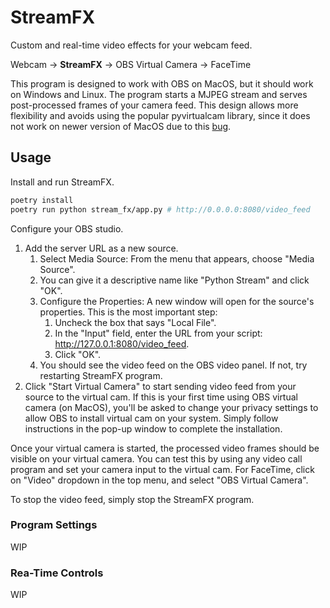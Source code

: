 # StreamFX

Custom and real-time video effects for your webcam feed.

Webcam &#8594; **StreamFX** &#8594; OBS Virtual Camera &#8594; FaceTime

This program is designed to work with OBS on MacOS, but it should work on Windows and Linux. The program starts a MJPEG stream and serves post-processed frames of your camera feed. This design allows more flexibility and avoids using the popular pyvirtualcam library, since it does not work on newer version of MacOS due to this [bug](https://github.com/letmaik/pyvirtualcam/issues/111).

## Usage

Install and run StreamFX.

```bash
poetry install
poetry run python stream_fx/app.py # http://0.0.0.0:8080/video_feed
```

Configure your OBS studio.

1. Add the server URL as a new source.
    1. Select Media Source: From the menu that appears, choose "Media Source".
    1. You can give it a descriptive name like "Python Stream" and click "OK".
    1. Configure the Properties: A new window will open for the source's properties. This is the most important step:
        1. Uncheck the box that says "Local File".
        1. In the "Input" field, enter the URL from your script: <http://127.0.0.1:8080/video_feed>.
        1. Click "OK".
    1. You should see the video feed on the OBS video panel. If not, try restarting StreamFX program.
1. Click "Start Virtual Camera" to start sending video feed from your source to the virtual cam. If this is your first time using OBS virtual camera (on MacOS), you'll be asked to change your privacy settings to allow OBS to install virtual cam on your system. Simply follow instructions in the pop-up window to complete the installation.

Once your virtual camera is started, the processed video frames should be visible on your virtual camera. You can test this by using any video call program and set your camera input to the virtual cam. For FaceTime, click on "Video" dropdown in the top menu, and select "OBS Virtual Camera".

To stop the video feed, simply stop the StreamFX program.

### Program Settings

WIP

### Rea-Time Controls

WIP

